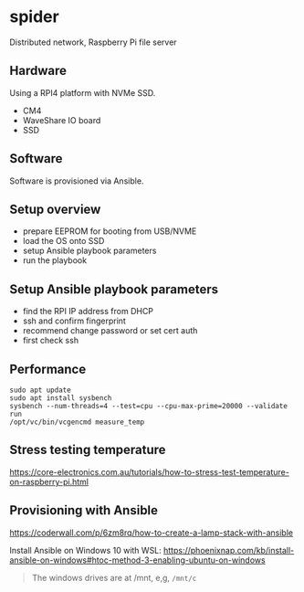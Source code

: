 # spider
Distributed network, Raspberry Pi file server

## Hardware
Using a RPI4 platform with NVMe SSD.

- CM4
- WaveShare IO board
- SSD

## Software
Software is provisioned via Ansible.

## Setup overview
- prepare EEPROM for booting from USB/NVME
- load the OS onto SSD
- setup Ansible playbook parameters
- run the playbook

## Setup Ansible playbook parameters
- find the RPI IP address from DHCP
- ssh and confirm fingerprint
- recommend change password or set cert auth
- first check ssh


## Performance
```
sudo apt update
sudo apt install sysbench
sysbench --num-threads=4 --test=cpu --cpu-max-prime=20000 --validate run
/opt/vc/bin/vcgencmd measure_temp
```

## Stress testing temperature
https://core-electronics.com.au/tutorials/how-to-stress-test-temperature-on-raspberry-pi.html

## Provisioning with Ansible
https://coderwall.com/p/6zm8rq/how-to-create-a-lamp-stack-with-ansible

Install Ansible on Windows 10 with WSL: https://phoenixnap.com/kb/install-ansible-on-windows#htoc-method-3-enabling-ubuntu-on-windows

> The windows drives are at /mnt, e,g, ``/mnt/c``
